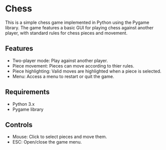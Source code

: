 # Chess

This is a simple chess game implemented in Python using the Pygame library. The game features a basic GUI for playing chess against another player, with standard rules for chess pieces and movement.

<h2> 
  Features
</h2>

<ul>
  <li>Two-player mode: Play against another player.</li>
  <li>Piece movement: Pieces can move according to thier rules.</li>
  <li>Piece highlighting: Valid moves are highlighted when a piece is selected.</li>
  <li>Menu: Access a menu to restart or quit the game.</li>
</ul>

<h2>
  Requirements
</h2>

<ul>
  <li>Python 3.x</li>
  <li>Pygame library</li>
</ul>

<h2>
  Controls
</h2>
<ul>
  <li>Mouse: Click to select pieces and move them.</li>
  <li>ESC: Open/close the game menu.</li>
</ul>
